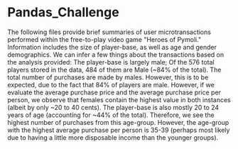 # Pandas_Challenge

The following files provide brief summaries of user microtransactions performed within the free-to-play video game "Heroes of Pymoli." Information includes the size of player-base, as well as age and gender demographics.  We can infer a few things about the transactions based on the analysis provided:
The player-base is largely male; Of the 576 total players stored in the data, 484 of them are Male (~84% of the total).
The total number of purchases are made by males.  However, this is to be expected, due to the fact that 84% of players are male.  However, if we evaluate the average purchase price and the average purchase price per person, we observe that females contain the highest value in both instances (albeit by only ~20 to 40 cents).
The player-base is also mostly 20 to 24 years of age (accounting for ~44% of the total).  Therefore, we see the highest number of purchases from this age-group.  However, the age-group with the highest average purchase per person is 35-39 (perhaps most likely due to having a little more disposable income than the younger groups).
